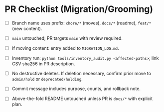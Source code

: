 <!-- status: stub; target: 150+ words -->
<!-- status: stub; target: 150+ words -->
<!-- status: stub; target: 150+ words -->
<!-- status: stub; target: 150+ words -->
<!-- status: stub; target: 150+ words -->
<!-- status: stub; target: 150+ words -->
<!-- status: stub; target: 150+ words -->
# PR Checklist (Migration/Grooming)

- [ ] Branch name uses prefix: `chore/*` (moves), `docs/*` (readme), `feat/*` (new content).
- [ ] `main` untouched; PR targets `main` with review required.
- [ ] If moving content: entry added to `MIGRATION_LOG.md`.
- [ ] Inventory run: `python tools/inventory_audit.py <affected-paths>`; link CSV sha256 in PR description.
- [ ] No destructive deletes.  If deletion necessary, confirm prior move to `admin/hold` or `deprecated/holding`.
- [ ] Commit message includes purpose, counts, and rollback note.
- [ ] Above-the-fold README untouched unless PR is `docs/*` with explicit plan.











